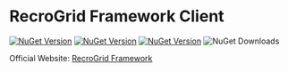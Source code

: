 # RecroGrid Framework Client

[![NuGet Version](https://img.shields.io/nuget/v/Recrovit.RecroGridFramework.Client.svg?label=RGF.Client)](https://www.nuget.org/packages/Recrovit.RecroGridFramework.Client/) [![NuGet Version](https://img.shields.io/nuget/v/RecroGrid.svg?label=RGF.Core)](https://www.nuget.org/packages/Recrovit.RecroGridFramework.Core/) [![NuGet Version](https://img.shields.io/nuget/v/RecroGrid.svg?label=RecroGrid)](https://www.nuget.org/packages/RecroGrid/) ![NuGet Downloads](https://img.shields.io/nuget/dt/RecroGrid)

Official Website: [RecroGrid Framework](https://RecroGrid.com)